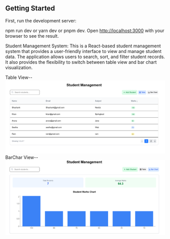 ## Getting Started

First, run the development server:

npm run dev or yarn dev or pnpm dev.
Open [http://localhost:3000](http://localhost:3000) with your browser to see the result.

Student Management System:
   This is a React-based student management system that provides a user-friendly interface to view and manage student data. The application allows users to search, sort, and filter student records. It also provides the flexibility to switch between table view and bar chart visualization.

Table View--
![Table Image](https://raw.githubusercontent.com/Kamakshi-Aruna/NextJs-Student-Management/refs/heads/master/public/Table.png)
BarChar View--
![BarChart Image](https://raw.githubusercontent.com/Kamakshi-Aruna/NextJs-Student-Management/refs/heads/master/public/BarChart.png)
